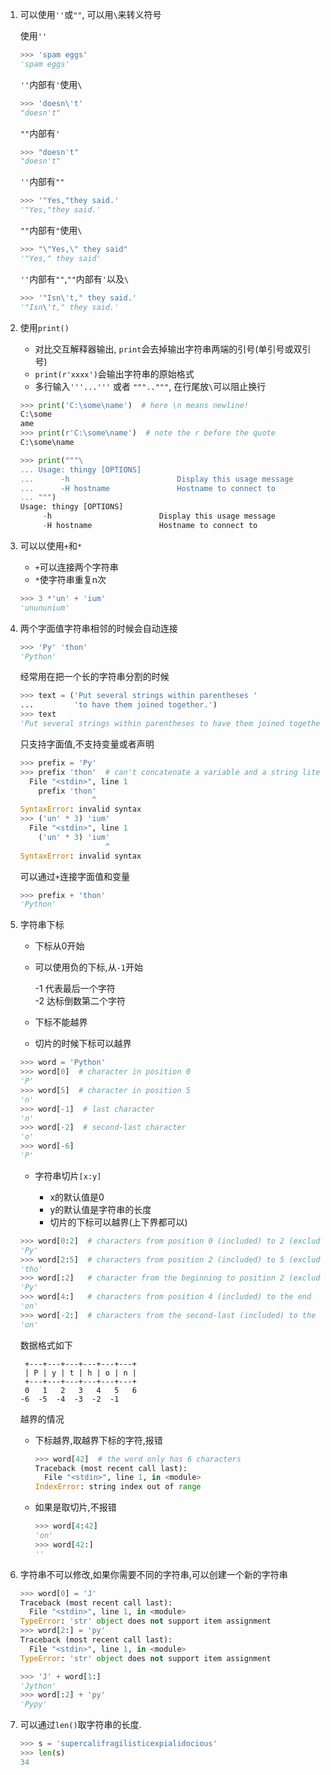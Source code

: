 1. 可以使用`''`或`""`, 可以用`\`来转义符号



	使用`''`
	
	```python
	>>> 'spam eggs'
	'spam eggs'
	
	```
	
	
	`''`内部有`'`使用`\`
	
	```python
	>>> 'doesn\'t'
	"doesn't"
	```
	
	`""`内部有`'`
	
	```python
	>>> "doesn't"
	"doesn't"
	```
	
	`''`内部有`""`
	
	```python
	>>> '"Yes,"they said.'
	'"Yes,"they said.'
	```
	
	`""`内部有`"`使用`\`
	
	```python
	>>> "\"Yes,\" they said"
	'"Yes," they said'
	```
	
	`''`内部有`""`,`""`内部有`'`以及`\`
	
	```python
	>>> '"Isn\'t," they said.'
	'"Isn\'t," they said.'
	```

2. 使用`print()`
	- 对比交互解释器输出, `print`会去掉输出字符串两端的引号(单引号或双引号)
	- `print(r'xxxx')`会输出字符串的原始格式
	- 多行输入`'''...'''` 或者 `""".."""`, 在行尾放`\`可以阻止换行

	
	```python
	>>> print('C:\some\name')  # here \n means newline!
	C:\some
	ame
	>>> print(r'C:\some\name')  # note the r before the quote
	C:\some\name
	```
	
	```python
	>>> print("""\
	... Usage: thingy [OPTIONS]
	...      -h                        Display this usage message
	...      -H hostname               Hostname to connect to
	... """)
	Usage: thingy [OPTIONS]
	     -h                        Display this usage message
	     -H hostname               Hostname to connect to
	```

3. 可以以使用`+`和`*`
	
	- `+`可以连接两个字符串
	- `*`使字符串重复n次

	```python
	>>> 3 *'un' + 'ium'
	'unununium'
	```
4. 两个字面值字符串相邻的时候会自动连接
	
	```python
	>>> 'Py' 'thon'
	'Python'
	```

	经常用在把一个长的字符串分割的时候
	
	```python
	>>> text = ('Put several strings within parentheses '
	...         'to have them joined together.')
	>>> text
	'Put several strings within parentheses to have them joined together.'
	```
	
	只支持字面值,不支持变量或者声明
	
	```python
	>>> prefix = 'Py'
	>>> prefix 'thon'  # can't concatenate a variable and a string literal
	  File "<stdin>", line 1
	    prefix 'thon'
	                ^
	SyntaxError: invalid syntax
	>>> ('un' * 3) 'ium'
	  File "<stdin>", line 1
	    ('un' * 3) 'ium'
	                   ^
	SyntaxError: invalid syntax
	```	

	可以通过`+`连接字面值和变量
	
	```python 
	>>> prefix + 'thon'
	'Python'
	```
	
4. 字符串下标
	
	- 下标从0开始
	- 可以使用负的下标,从`-1`开始
		
		-1 代表最后一个字符</br>
		-2 达标倒数第二个字符
	- 下标不能越界
	- 切片的时候下标可以越界
	
	
	```python
	>>> word = 'Python'
	>>> word[0]  # character in position 0
	'P'
	>>> word[5]  # character in position 5
	'n'
	>>> word[-1]  # last character
	'n'
	>>> word[-2]  # second-last character
	'o'
	>>> word[-6]
	'P'	
	```
	
	- 字符串切片`[x:y]`
		
		- x的默认值是0
		- y的默认值是字符串的长度
		- 切片的下标可以越界(上下界都可以)

	```python
	>>> word[0:2]  # characters from position 0 (included) to 2 (excluded)
	'Py'
	>>> word[2:5]  # characters from position 2 (included) to 5 (excluded)
	'tho'
	>>> word[:2]   # character from the beginning to position 2 (excluded)
	'Py'
	>>> word[4:]   # characters from position 4 (included) to the end
	'on'
	>>> word[-2:]  # characters from the second-last (included) to the end
	'on'
	```
	
	数据格式如下
	
	```
	 +---+---+---+---+---+---+
	 | P | y | t | h | o | n |
	 +---+---+---+---+---+---+
	 0   1   2   3   4   5   6
	-6  -5  -4  -3  -2  -1
	
	```
	
	
	越界的情况
	
	- 下标越界,取越界下标的字符,报错
	
		```python
		>>> word[42]  # the word only has 6 characters
		Traceback (most recent call last):
		  File "<stdin>", line 1, in <module>
		IndexError: string index out of range
		```
	- 如果是取切片,不报错


		```python
		>>> word[4:42]
		'on'
		>>> word[42:]
		''
		```
4. 字符串不可以修改,如果你需要不同的字符串,可以创建一个新的字符串
	
	```python
	>>> word[0] = 'J'
	Traceback (most recent call last):
	  File "<stdin>", line 1, in <module>
	TypeError: 'str' object does not support item assignment
	>>> word[2:] = 'py'
	Traceback (most recent call last):
	  File "<stdin>", line 1, in <module>
	TypeError: 'str' object does not support item assignment
	
	>>> 'J' + word[1:]
	'Jython'
	>>> word[:2] + 'py'
	'Pypy'
	```

5. 可以通过`len()`取字符串的长度.
	
	```python
	>>> s = 'supercalifragilisticexpialidocious'
	>>> len(s)
	34
	```
